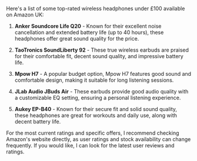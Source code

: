 Here's a list of some top-rated wireless headphones under £100 available on Amazon UK:

1. **Anker Soundcore Life Q20** - Known for their excellent noise cancellation and extended battery life (up to 40 hours), these headphones offer great sound quality for the price.

2. **TaoTronics SoundLiberty 92** - These true wireless earbuds are praised for their comfortable fit, decent sound quality, and impressive battery life.

3. **Mpow H7** - A popular budget option, Mpow H7 features good sound and comfortable design, making it suitable for long listening sessions.

4. **JLab Audio JBuds Air** - These earbuds provide good audio quality with a customizable EQ setting, ensuring a personal listening experience.

5. **Aukey EP-B40** - Known for their secure fit and solid sound quality, these headphones are great for workouts and daily use, along with decent battery life.

For the most current ratings and specific offers, I recommend checking Amazon's website directly, as user ratings and stock availability can change frequently. If you would like, I can look for the latest user reviews and ratings.
